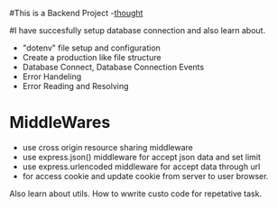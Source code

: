 #This is a Backend Project
-[thought]()

#I have succesfully setup database connection and also learn about.
<ul>
  <li>"dotenv" file setup and configuration</li>
  <li>Create a production like file structure</li>
  <li>Database Connect, Database Connection Events</li>
  <li>Error Handeling </li>
  <li>Error Reading and Resolving</li>
</ul>


<h1>MiddleWares</h1>
<ul>
  <li>use  cross origin resource sharing middleware</li>
  <li>use express.json() middleware for accept json data and set limit</li>
  <li>use express.urlencoded  middleware for accept data through url</li>
  <li>for access cookie and update cookie from server to user browser.</li>
</ul>

<p>Also learn about utils. How to wwrite custo code for repetative task.</p>
